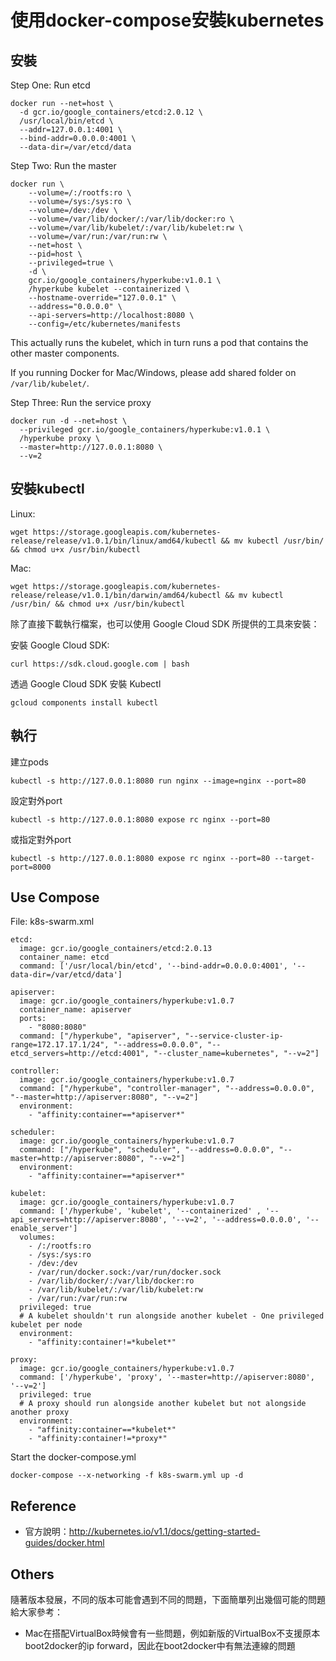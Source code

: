 # 使用docker-compose安裝kubernetes


## 安裝

Step One: Run etcd

```
docker run --net=host \
  -d gcr.io/google_containers/etcd:2.0.12 \
  /usr/local/bin/etcd \
  --addr=127.0.0.1:4001 \
  --bind-addr=0.0.0.0:4001 \
  --data-dir=/var/etcd/data
```

Step Two: Run the master

```
docker run \
    --volume=/:/rootfs:ro \
    --volume=/sys:/sys:ro \
    --volume=/dev:/dev \
    --volume=/var/lib/docker/:/var/lib/docker:ro \
    --volume=/var/lib/kubelet/:/var/lib/kubelet:rw \
    --volume=/var/run:/var/run:rw \
    --net=host \
    --pid=host \
    --privileged=true \
    -d \
    gcr.io/google_containers/hyperkube:v1.0.1 \
    /hyperkube kubelet --containerized \
    --hostname-override="127.0.0.1" \
    --address="0.0.0.0" \
    --api-servers=http://localhost:8080 \
    --config=/etc/kubernetes/manifests
```

This actually runs the kubelet, which in turn runs a pod that contains the other master components.

If you running Docker for Mac/Windows, please add shared folder on `/var/lib/kubelet/`.


Step Three: Run the service proxy

```
docker run -d --net=host \
  --privileged gcr.io/google_containers/hyperkube:v1.0.1 \
  /hyperkube proxy \
  --master=http://127.0.0.1:8080 \
  --v=2
```

## 安裝kubectl

Linux:
```
wget https://storage.googleapis.com/kubernetes-release/release/v1.0.1/bin/linux/amd64/kubectl && mv kubectl /usr/bin/ && chmod u+x /usr/bin/kubectl
```

Mac:

```
wget https://storage.googleapis.com/kubernetes-release/release/v1.0.1/bin/darwin/amd64/kubectl && mv kubectl /usr/bin/ && chmod u+x /usr/bin/kubectl
```

除了直接下載執行檔案，也可以使用 Google Cloud SDK 所提供的工具來安裝：


安裝 Google Cloud SDK:

```
curl https://sdk.cloud.google.com | bash
```

透過 Google Cloud SDK 安裝 Kubectl

```
gcloud components install kubectl
```


## 執行

建立pods
```
kubectl -s http://127.0.0.1:8080 run nginx --image=nginx --port=80
```

設定對外port

```
kubectl -s http://127.0.0.1:8080 expose rc nginx --port=80
```

或指定對外port

```
kubectl -s http://127.0.0.1:8080 expose rc nginx --port=80 --target-port=8000
```

## Use Compose

File: k8s-swarm.xml

```
etcd:
  image: gcr.io/google_containers/etcd:2.0.13
  container_name: etcd
  command: ['/usr/local/bin/etcd', '--bind-addr=0.0.0.0:4001', '--data-dir=/var/etcd/data']

apiserver:
  image: gcr.io/google_containers/hyperkube:v1.0.7
  container_name: apiserver
  ports:
    - "8080:8080"
  command: ["/hyperkube", "apiserver", "--service-cluster-ip-range=172.17.17.1/24", "--address=0.0.0.0", "--etcd_servers=http://etcd:4001", "--cluster_name=kubernetes", "--v=2"]

controller:
  image: gcr.io/google_containers/hyperkube:v1.0.7
  command: ["/hyperkube", "controller-manager", "--address=0.0.0.0", "--master=http://apiserver:8080", "--v=2"]
  environment:
    - "affinity:container==*apiserver*"

scheduler:
  image: gcr.io/google_containers/hyperkube:v1.0.7
  command: ["/hyperkube", "scheduler", "--address=0.0.0.0", "--master=http://apiserver:8080", "--v=2"]
  environment:
    - "affinity:container==*apiserver*"

kubelet:
  image: gcr.io/google_containers/hyperkube:v1.0.7
  command: ['/hyperkube', 'kubelet', '--containerized' , '--api_servers=http://apiserver:8080', '--v=2', '--address=0.0.0.0', '--enable_server']
  volumes:
    - /:/rootfs:ro
    - /sys:/sys:ro
    - /dev:/dev
    - /var/run/docker.sock:/var/run/docker.sock
    - /var/lib/docker/:/var/lib/docker:ro
    - /var/lib/kubelet/:/var/lib/kubelet:rw
    - /var/run:/var/run:rw
  privileged: true
  # A kubelet shouldn't run alongside another kubelet - One privileged kubelet per node
  environment:
    - "affinity:container!=*kubelet*"

proxy:
  image: gcr.io/google_containers/hyperkube:v1.0.7
  command: ['/hyperkube', 'proxy', '--master=http://apiserver:8080', '--v=2']
  privileged: true
  # A proxy should run alongside another kubelet but not alongside another proxy
  environment:
    - "affinity:container==*kubelet*"
    - "affinity:container!=*proxy*"
```

Start the docker-compose.yml

```
docker-compose --x-networking -f k8s-swarm.yml up -d
```


## Reference

* 官方說明：http://kubernetes.io/v1.1/docs/getting-started-guides/docker.html


## Others
隨著版本發展，不同的版本可能會遇到不同的問題，下面簡單列出幾個可能的問題給大家參考：

* Mac在搭配VirtualBox時候會有一些問題，例如新版的VirtualBox不支援原本boot2docker的ip forward，因此在boot2docker中有無法連線的問題

